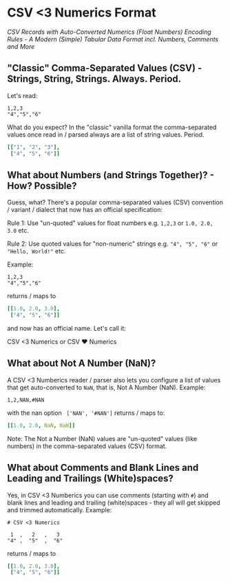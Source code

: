 # CSV <3 Numerics Format

_CSV Records with Auto-Converted Numerics (Float Numbers) Encoding Rules - A Modern (Simple) Tabular Data Format incl. Numbers, Comments and More_



## "Classic" Comma-Separated Values (CSV) - Strings, String, Strings. Always. Period.

Let's read:

```
1,2,3
"4","5","6"
```

What do you expect? In the "classic" vanilla format
the comma-separated values once read in / parsed
always are a list of string values. Period.

``` yaml
[["1", "2", "3"],
 ["4", "5", "6"]]
```


## What about Numbers (and Strings Together)? - How? Possible?

Guess, what? There's a popular comma-separated values (CSV)
convention / variant / dialect
that now has an official specification:

Rule 1: Use "un-quoted" values for float numbers e.g. `1,2,3` or `1.0, 2.0, 3.0` etc.

Rule 2: Use quoted values for "non-numeric" strings e.g. `"4", "5", "6"` or `"Hello, World!"` etc.


Example:

```
1,2,3
"4","5","6"
```

returns / maps to

``` yaml
[[1.0, 2.0, 3.0],
 ["4", "5", "6"]]
```

and now has an official name. Let's call it:

CSV <3 Numerics  or  CSV ❤ Numerics




## What about Not A Number (NaN)?

A CSV <3 Numberics reader / parser also lets you configure a list of values
that get auto-converted to `NaN`, that is, Not A Number (NaN).
Example:

```
1,2,NAN,#NAN
```

with the nan option ` ['NAN', '#NAN']`
returns / maps to:

``` yaml
[[1.0, 2.0, NaN, NaN]]
```

Note: The Not a Number (NaN) values are "un-quoted" values (like numbers)
in the comma-separated values (CSV) format.



## What about Comments and Blank Lines and Leading and Trailings (White)spaces?

Yes, in CSV <3 Numberics you can use comments (starting with `#`) and blank lines
and leading and trailing (white)spaces - they all will get skipped and trimmed automatically.
Example:

``` 
# CSV <3 Numerics

 1  ,   2   ,   3
"4" ,  "5"  ,  "6"
```

returns / maps to

``` yaml
[[1.0, 2.0, 3.0],
 ["4", "5", "6"]]
```







